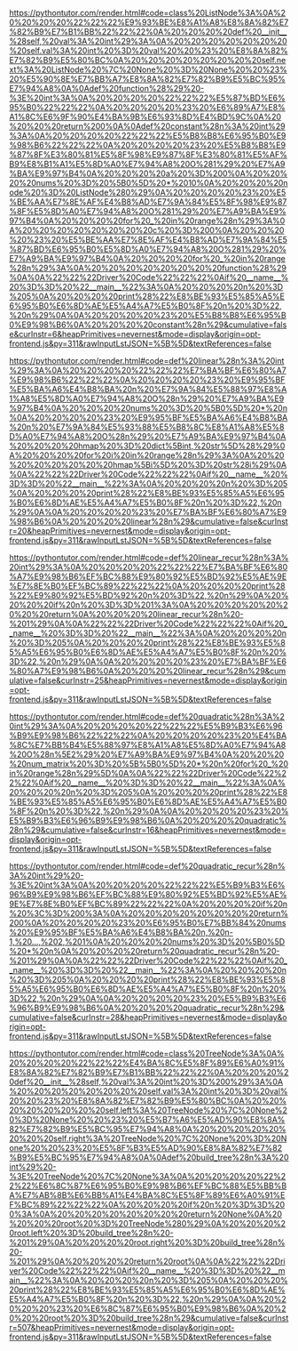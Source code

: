 <!--
    File: space_complexity.md
    Created Time: 2024-01-05
    Author: krahets (krahets@163.com)
--->

<!-- [file]{space_complexity}-[class]{}-[func]{constant} -->
https://pythontutor.com/render.html#code=class%20ListNode%3A%0A%20%20%20%20%22%22%22%E9%93%BE%E8%A1%A8%E8%8A%82%E7%82%B9%E7%B1%BB%22%22%22%0A%20%20%20%20def%20__init__%28self,%20val%3A%20int%29%3A%0A%20%20%20%20%20%20%20%20self.val%3A%20int%20%3D%20val%20%20%23%20%E8%8A%82%E7%82%B9%E5%80%BC%0A%20%20%20%20%20%20%20%20self.next%3A%20ListNode%20%7C%20None%20%3D%20None%20%20%23%20%E5%90%8E%E7%BB%A7%E8%8A%82%E7%82%B9%E5%BC%95%E7%94%A8%0A%0Adef%20function%28%29%20-%3E%20int%3A%0A%20%20%20%20%22%22%22%E5%87%BD%E6%95%B0%22%22%22%0A%20%20%20%20%23%20%E6%89%A7%E8%A1%8C%E6%9F%90%E4%BA%9B%E6%93%8D%E4%BD%9C%0A%20%20%20%20return%200%0A%0Adef%20constant%28n%3A%20int%29%3A%0A%20%20%20%20%22%22%22%E5%B8%B8%E6%95%B0%E9%98%B6%22%22%22%0A%20%20%20%20%23%20%E5%B8%B8%E9%87%8F%E3%80%81%E5%8F%98%E9%87%8F%E3%80%81%E5%AF%B9%E8%B1%A1%E5%8D%A0%E7%94%A8%20O%281%29%20%E7%A9%BA%E9%97%B4%0A%20%20%20%20a%20%3D%200%0A%20%20%20%20nums%20%3D%20%5B0%5D%20*%2010%0A%20%20%20%20node%20%3D%20ListNode%280%29%0A%20%20%20%20%23%20%E5%BE%AA%E7%8E%AF%E4%B8%AD%E7%9A%84%E5%8F%98%E9%87%8F%E5%8D%A0%E7%94%A8%20O%281%29%20%E7%A9%BA%E9%97%B4%0A%20%20%20%20for%20_%20in%20range%28n%29%3A%0A%20%20%20%20%20%20%20%20c%20%3D%200%0A%20%20%20%20%23%20%E5%BE%AA%E7%8E%AF%E4%B8%AD%E7%9A%84%E5%87%BD%E6%95%B0%E5%8D%A0%E7%94%A8%20O%281%29%20%E7%A9%BA%E9%97%B4%0A%20%20%20%20for%20_%20in%20range%28n%29%3A%0A%20%20%20%20%20%20%20%20function%28%29%0A%0A%22%22%22Driver%20Code%22%22%22%0Aif%20__name__%20%3D%3D%20%22__main__%22%3A%0A%20%20%20%20n%20%3D%205%0A%20%20%20%20print%28%22%E8%BE%93%E5%85%A5%E6%95%B0%E6%8D%AE%E5%A4%A7%E5%B0%8F%20n%20%3D%22,%20n%29%0A%0A%20%20%20%20%23%20%E5%B8%B8%E6%95%B0%E9%98%B6%0A%20%20%20%20constant%28n%29&cumulative=false&curInstr=6&heapPrimitives=nevernest&mode=display&origin=opt-frontend.js&py=311&rawInputLstJSON=%5B%5D&textReferences=false

<!-- [file]{space_complexity}-[class]{}-[func]{linear} -->
https://pythontutor.com/render.html#code=def%20linear%28n%3A%20int%29%3A%0A%20%20%20%20%22%22%22%E7%BA%BF%E6%80%A7%E9%98%B6%22%22%22%0A%20%20%20%20%23%20%E9%95%BF%E5%BA%A6%E4%B8%BA%20n%20%E7%9A%84%E5%88%97%E8%A1%A8%E5%8D%A0%E7%94%A8%20O%28n%29%20%E7%A9%BA%E9%97%B4%0A%20%20%20%20nums%20%3D%20%5B0%5D%20*%20n%0A%20%20%20%20%23%20%E9%95%BF%E5%BA%A6%E4%B8%BA%20n%20%E7%9A%84%E5%93%88%E5%B8%8C%E8%A1%A8%E5%8D%A0%E7%94%A8%20O%28n%29%20%E7%A9%BA%E9%97%B4%0A%20%20%20%20hmap%20%3D%20dict%5Bint,%20str%5D%28%29%0A%20%20%20%20for%20i%20in%20range%28n%29%3A%0A%20%20%20%20%20%20%20%20hmap%5Bi%5D%20%3D%20str%28i%29%0A%0A%22%22%22Driver%20Code%22%22%22%0Aif%20__name__%20%3D%3D%20%22__main__%22%3A%0A%20%20%20%20n%20%3D%205%0A%20%20%20%20print%28%22%E8%BE%93%E5%85%A5%E6%95%B0%E6%8D%AE%E5%A4%A7%E5%B0%8F%20n%20%3D%22,%20n%29%0A%0A%20%20%20%20%23%20%E7%BA%BF%E6%80%A7%E9%98%B6%0A%20%20%20%20linear%28n%29&cumulative=false&curInstr=20&heapPrimitives=nevernest&mode=display&origin=opt-frontend.js&py=311&rawInputLstJSON=%5B%5D&textReferences=false

<!-- [file]{space_complexity}-[class]{}-[func]{linear_recur} -->
https://pythontutor.com/render.html#code=def%20linear_recur%28n%3A%20int%29%3A%0A%20%20%20%20%22%22%22%E7%BA%BF%E6%80%A7%E9%98%B6%EF%BC%88%E9%80%92%E5%BD%92%E5%AE%9E%E7%8E%B0%EF%BC%89%22%22%22%0A%20%20%20%20print%28%22%E9%80%92%E5%BD%92%20n%20%3D%22,%20n%29%0A%20%20%20%20if%20n%20%3D%3D%201%3A%0A%20%20%20%20%20%20%20%20return%0A%20%20%20%20linear_recur%28n%20-%201%29%0A%0A%22%22%22Driver%20Code%22%22%22%0Aif%20__name__%20%3D%3D%20%22__main__%22%3A%0A%20%20%20%20n%20%3D%205%0A%20%20%20%20print%28%22%E8%BE%93%E5%85%A5%E6%95%B0%E6%8D%AE%E5%A4%A7%E5%B0%8F%20n%20%3D%22,%20n%29%0A%0A%20%20%20%20%23%20%E7%BA%BF%E6%80%A7%E9%98%B6%0A%20%20%20%20linear_recur%28n%29&cumulative=false&curInstr=25&heapPrimitives=nevernest&mode=display&origin=opt-frontend.js&py=311&rawInputLstJSON=%5B%5D&textReferences=false

<!-- [file]{space_complexity}-[class]{}-[func]{quadratic} -->
https://pythontutor.com/render.html#code=def%20quadratic%28n%3A%20int%29%3A%0A%20%20%20%20%22%22%22%E5%B9%B3%E6%96%B9%E9%98%B6%22%22%22%0A%20%20%20%20%23%20%E4%BA%8C%E7%BB%B4%E5%88%97%E8%A1%A8%E5%8D%A0%E7%94%A8%20O%28n%5E2%29%20%E7%A9%BA%E9%97%B4%0A%20%20%20%20num_matrix%20%3D%20%5B%5B0%5D%20*%20n%20for%20_%20in%20range%28n%29%5D%0A%0A%22%22%22Driver%20Code%22%22%22%0Aif%20__name__%20%3D%3D%20%22__main__%22%3A%0A%20%20%20%20n%20%3D%205%0A%20%20%20%20print%28%22%E8%BE%93%E5%85%A5%E6%95%B0%E6%8D%AE%E5%A4%A7%E5%B0%8F%20n%20%3D%22,%20n%29%0A%0A%20%20%20%20%23%20%E5%B9%B3%E6%96%B9%E9%98%B6%0A%20%20%20%20quadratic%28n%29&cumulative=false&curInstr=16&heapPrimitives=nevernest&mode=display&origin=opt-frontend.js&py=311&rawInputLstJSON=%5B%5D&textReferences=false

<!-- [file]{space_complexity}-[class]{}-[func]{quadratic_recur} -->
https://pythontutor.com/render.html#code=def%20quadratic_recur%28n%3A%20int%29%20-%3E%20int%3A%0A%20%20%20%20%22%22%22%E5%B9%B3%E6%96%B9%E9%98%B6%EF%BC%88%E9%80%92%E5%BD%92%E5%AE%9E%E7%8E%B0%EF%BC%89%22%22%22%0A%20%20%20%20if%20n%20%3C%3D%200%3A%0A%20%20%20%20%20%20%20%20return%200%0A%20%20%20%20%23%20%E6%95%B0%E7%BB%84%20nums%20%E9%95%BF%E5%BA%A6%E4%B8%BA%20n,%20n-1,%20...,%202,%201%0A%20%20%20%20nums%20%3D%20%5B0%5D%20*%20n%0A%20%20%20%20return%20quadratic_recur%28n%20-%201%29%0A%0A%22%22%22Driver%20Code%22%22%22%0Aif%20__name__%20%3D%3D%20%22__main__%22%3A%0A%20%20%20%20n%20%3D%205%0A%20%20%20%20print%28%22%E8%BE%93%E5%85%A5%E6%95%B0%E6%8D%AE%E5%A4%A7%E5%B0%8F%20n%20%3D%22,%20n%29%0A%0A%20%20%20%20%23%20%E5%B9%B3%E6%96%B9%E9%98%B6%0A%20%20%20%20quadratic_recur%28n%29&cumulative=false&curInstr=28&heapPrimitives=nevernest&mode=display&origin=opt-frontend.js&py=311&rawInputLstJSON=%5B%5D&textReferences=false

<!-- [file]{space_complexity}-[class]{}-[func]{build_tree} -->
https://pythontutor.com/render.html#code=class%20TreeNode%3A%0A%20%20%20%20%22%22%22%E4%BA%8C%E5%8F%89%E6%A0%91%E8%8A%82%E7%82%B9%E7%B1%BB%22%22%22%0A%20%20%20%20def%20__init__%28self,%20val%3A%20int%20%3D%200%29%3A%0A%20%20%20%20%20%20%20%20self.val%3A%20int%20%3D%20val%20%20%23%20%E8%8A%82%E7%82%B9%E5%80%BC%0A%20%20%20%20%20%20%20%20self.left%3A%20TreeNode%20%7C%20None%20%3D%20None%20%20%23%20%E5%B7%A6%E5%AD%90%E8%8A%82%E7%82%B9%E5%BC%95%E7%94%A8%0A%20%20%20%20%20%20%20%20self.right%3A%20TreeNode%20%7C%20None%20%3D%20None%20%20%23%20%E5%8F%B3%E5%AD%90%E8%8A%82%E7%82%B9%E5%BC%95%E7%94%A8%0A%0Adef%20build_tree%28n%3A%20int%29%20-%3E%20TreeNode%20%7C%20None%3A%0A%20%20%20%20%22%22%22%E6%8C%87%E6%95%B0%E9%98%B6%EF%BC%88%E5%BB%BA%E7%AB%8B%E6%BB%A1%E4%BA%8C%E5%8F%89%E6%A0%91%EF%BC%89%22%22%22%0A%20%20%20%20if%20n%20%3D%3D%200%3A%0A%20%20%20%20%20%20%20%20return%20None%0A%20%20%20%20root%20%3D%20TreeNode%280%29%0A%20%20%20%20root.left%20%3D%20build_tree%28n%20-%201%29%0A%20%20%20%20root.right%20%3D%20build_tree%28n%20-%201%29%0A%20%20%20%20return%20root%0A%0A%22%22%22Driver%20Code%22%22%22%0Aif%20__name__%20%3D%3D%20%22__main__%22%3A%0A%20%20%20%20n%20%3D%205%0A%20%20%20%20print%28%22%E8%BE%93%E5%85%A5%E6%95%B0%E6%8D%AE%E5%A4%A7%E5%B0%8F%20n%20%3D%22,%20n%29%0A%0A%20%20%20%20%23%20%E6%8C%87%E6%95%B0%E9%98%B6%0A%20%20%20%20root%20%3D%20build_tree%28n%29&cumulative=false&curInstr=507&heapPrimitives=nevernest&mode=display&origin=opt-frontend.js&py=311&rawInputLstJSON=%5B%5D&textReferences=false

